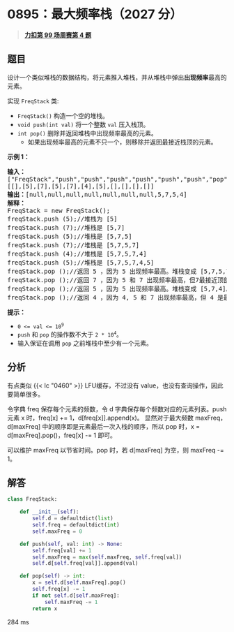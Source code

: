 # 0895：最大频率栈（2027 分）


> <u>**[力扣第 99 场周赛第 4 题](https://leetcode.cn/problems/maximum-frequency-stack/)**</u>

## 题目

<p>设计一个类似堆栈的数据结构，将元素推入堆栈，并从堆栈中弹出<strong>出现频率</strong>最高的元素。</p>

<p>实现 <code>FreqStack</code> 类:</p>

<ul>
<li><meta charset="UTF-8" /><code>FreqStack()</code> 构造一个空的堆栈。</li>
<li><meta charset="UTF-8" /><code>void push(int val)</code> 将一个整数 <code>val</code> 压入栈顶。</li>
<li><meta charset="UTF-8" /><code>int pop()</code> 删除并返回堆栈中出现频率最高的元素。
<ul>
<li>如果出现频率最高的元素不只一个，则移除并返回最接近栈顶的元素。</li>
</ul>
</li>
</ul>



<p><strong>示例 1：</strong></p>

<pre>
<strong>输入：</strong>
["FreqStack","push","push","push","push","push","push","pop","pop","pop","pop"],
[[],[5],[7],[5],[7],[4],[5],[],[],[],[]]
<strong>输出：</strong>[null,null,null,null,null,null,null,5,7,5,4]
<strong>解释：</strong>
FreqStack = new FreqStack();
freqStack.push (5);//堆栈为 [5]
freqStack.push (7);//堆栈是 [5,7]
freqStack.push (5);//堆栈是 [5,7,5]
freqStack.push (7);//堆栈是 [5,7,5,7]
freqStack.push (4);//堆栈是 [5,7,5,7,4]
freqStack.push (5);//堆栈是 [5,7,5,7,4,5]
freqStack.pop ();//返回 5 ，因为 5 出现频率最高。堆栈变成 [5,7,5,7,4]。
freqStack.pop ();//返回 7 ，因为 5 和 7 出现频率最高，但7最接近顶部。堆栈变成 [5,7,5,4]。
freqStack.pop ();//返回 5 ，因为 5 出现频率最高。堆栈变成 [5,7,4]。
freqStack.pop ();//返回 4 ，因为 4, 5 和 7 出现频率最高，但 4 是最接近顶部的。堆栈变成 [5,7]。</pre>



<p><strong>提示：</strong></p>

<ul>
<li><code>0 &lt;= val &lt;= 10<sup>9</sup></code></li>
<li><code>push</code> 和 <code>pop</code> 的操作数不大于 <code>2 * 10<sup>4</sup></code>。</li>
<li>输入保证在调用 <code>pop</code> 之前堆栈中至少有一个元素。</li>
</ul>


## 分析

有点类似 {{< lc "0460" >}} LFU缓存，不过没有 value，也没有查询操作，因此要简单很多。

令字典 freq 保存每个元素的频数，令 d 字典保存每个频数对应的元素列表。push 元素 x 时，freq[x] += 1，d[freq[x]].append(x)。
显然对于最大频数 maxFreq，d[maxFreq] 中的顺序即是元素最后一次入栈的顺序，所以 pop 时，x = d[maxFreq].pop()，freq[x] -= 1 即可。

可以维护 maxFreq 以节省时间。pop 时，若 d[maxFreq] 为空，则 maxFreq -= 1。

## 解答

```python
class FreqStack:

    def __init__(self):
        self.d = defaultdict(list)
        self.freq = defaultdict(int)
        self.maxFreq = 0

    def push(self, val: int) -> None:
        self.freq[val] += 1
        self.maxFreq = max(self.maxFreq, self.freq[val])
        self.d[self.freq[val]].append(val)

    def pop(self) -> int:
        x = self.d[self.maxFreq].pop()
        self.freq[x] -= 1
        if not self.d[self.maxFreq]:
            self.maxFreq -= 1
        return x
```

284 ms

